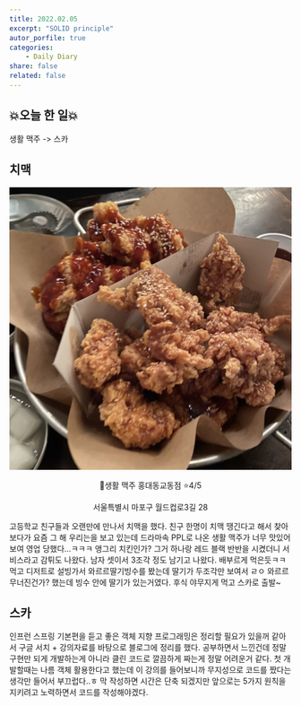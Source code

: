 ```yaml
---
title: 2022.02.05
excerpt: "SOLID principle"
autor_porfile: true
categories:
    - Daily Diary
share: false
related: false
---
```


## 💥오늘 한 일💥
생활 맥주 -> 스카

## 치맥
<p align="center"><img src="../../assets/images/blogImg/2022-02-05-1.jpg"/></p>
<p align="center"> 📌생활 맥주 홍대동교동점 ⭐4/5 </p>
<p align="center"> 서울특별시 마포구 월드컵로3길 28 </p>
고등학교 친구들과 오랜만에 만나서 치맥을 했다. 친구 한명이 치맥 땡긴다고 해서 찾아보다가 요즘 그 해 우리는을 보고 있는데 드라마속 PPL로 나온 생활 맥주가 너무 맛있어 보여 영업 당했다...ㅋㅋㅋ 앵그리 치킨인가? 그거 하나랑 레드 블랙 반반을 시켰더니 서비스라고 감튀도 나왔다. 남자 셋이서 3조각 정도 남기고 나왔다. 배부르게 먹은듯ㅋㅋ 먹고 디저트로 설빙가서 와르르딸기빙수를 봤는데 딸기가 두조각만 보여서 ㄹㅇ 와르르 무너진건가? 했는데 빙수 안에 딸기가 있는거였다. 후식 야무지게 먹고 스카로 출발~

## 스카
인프런 스프링 기본편을 듣고 좋은 객체 지향 프로그래밍은 정리할 필요가 있을꺼 같아서 구글 서치 + 강의자료를 바탕으로 블로그에 정리를 했다. 공부하면서 느낀건데 정말 구현만 되게 개발하는게 아니라 클린 코드로 깔끔하게 짜는게 정말 어려운거 같다. 첫 개발할때는 나름 객체 활용한다고 했는데 이 강의를 들어보니까 무지성으로 코드를 짰다는 생각만 들어서 부끄럽다..ㅎ 막 작성하면 시간은 단축 되겠지만 앞으로는 5가지 원칙을 지키려고 노력하면서 코드를 작성해야겠다.